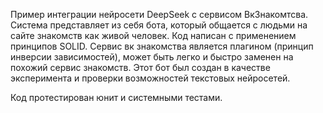 Пример интеграции нейросети DeepSeek с сервисом ВкЗнакомтсва. Система представляет из себя бота, который общается с людьми на сайте знакомств как живой человек. Код написан с применением принципов SOLID. Сервис вк знакомства является плагином (принцип инверсии зависимостей), может быть легко и быстро заменен на похожий сервис знакомств. Этот бот был создан в качестве эксперимента и проверки возможностей текстовых нейросетей.

Код протестирован юнит и системными тестами.
